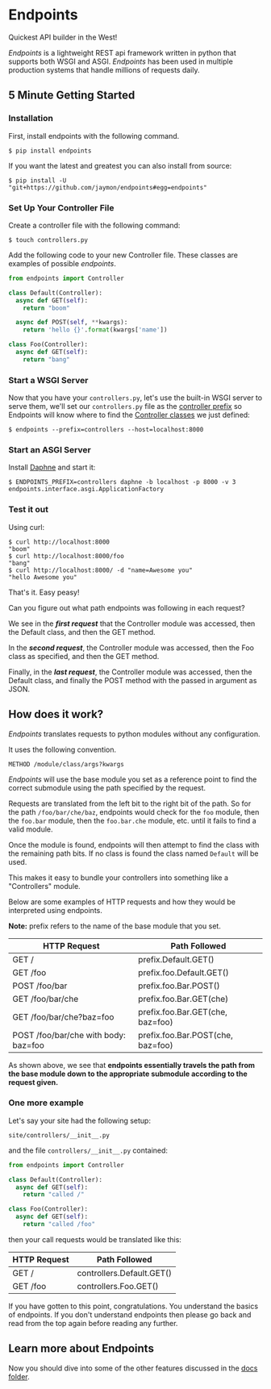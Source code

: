 # Endpoints

Quickest API builder in the West! 

_Endpoints_ is a lightweight REST api framework written in python that supports both WSGI and ASGI. _Endpoints_ has been used in multiple production systems that handle millions of requests daily.


## 5 Minute Getting Started

### Installation

First, install endpoints with the following command.

    $ pip install endpoints

If you want the latest and greatest you can also install from source:

    $ pip install -U "git+https://github.com/jaymon/endpoints#egg=endpoints"


### Set Up Your Controller File

Create a controller file with the following command:

    $ touch controllers.py

Add the following code to your new Controller file. These classes are examples of possible *endpoints*.

```python
from endpoints import Controller

class Default(Controller):
  async def GET(self):
    return "boom"

  async def POST(self, **kwargs):
    return 'hello {}'.format(kwargs['name'])

class Foo(Controller):
  async def GET(self):
    return "bang"
```


### Start a WSGI Server

Now that you have your `controllers.py`, let's use the built-in WSGI server to serve them, we'll set our `controllers.py` file as the [controller prefix](docs/PREFIXES.md) so Endpoints will know where to find the [Controller classes](docs/CONTROLLERS.md) we just defined:

    $ endpoints --prefix=controllers --host=localhost:8000


### Start an ASGI Server

Install [Daphne](https://github.com/django/daphne) and start it:

    $ ENDPOINTS_PREFIX=controllers daphne -b localhost -p 8000 -v 3 endpoints.interface.asgi.ApplicationFactory

### Test it out

Using curl:

    $ curl http://localhost:8000
    "boom"
    $ curl http://localhost:8000/foo
    "bang"
    $ curl http://localhost:8000/ -d "name=Awesome you"
    "hello Awesome you"

That's it. Easy peasy!

Can you figure out what path endpoints was following in each request?

We see in the ***first request*** that the Controller module was accessed, then the Default class, and then the GET method.

In the ***second request***, the Controller module was accessed, then the Foo class as specified, and then the GET method.

Finally, in the ***last request***, the Controller module was accessed, then the Default class, and finally the POST method with the passed in argument as JSON.


## How does it work?

*Endpoints* translates requests to python modules without any configuration.

It uses the following convention.

    METHOD /module/class/args?kwargs

_Endpoints_ will use the base module you set as a reference point to find the correct submodule using the path specified by the request.

Requests are translated from the left bit to the right bit of the path.
So for the path `/foo/bar/che/baz`, endpoints would check for the `foo` module, then the `foo.bar` module, then the `foo.bar.che` module, etc. until it fails to find a valid module.

Once the module is found, endpoints will then attempt to find the class with the remaining path bits. If no class is found the class named `Default` will be used.

This makes it easy to bundle your controllers into something like a "Controllers" module.

Below are some examples of HTTP requests and how they would be interpreted using endpoints.

**Note:** prefix refers to the name of the base module that you set.

|HTTP Request                           | Path Followed                     |
|---------------------------------------|---------------------------------- |
|GET /                                  | prefix.Default.GET()              |
|GET /foo                               | prefix.foo.Default.GET()          |
|POST /foo/bar                          | prefix.foo.Bar.POST()             |
|GET /foo/bar/che                       | prefix.foo.Bar.GET(che)           |
|GET /foo/bar/che?baz=foo               | prefix.foo.Bar.GET(che, baz=foo)  |
|POST /foo/bar/che with body: baz=foo   | prefix.foo.Bar.POST(che, baz=foo) |

As shown above, we see that **endpoints essentially travels the path from the base module down to the appropriate submodule according to the request given.**


### One more example

Let's say your site had the following setup:

    site/controllers/__init__.py

and the file `controllers/__init__.py` contained:

```python
from endpoints import Controller

class Default(Controller):
  async def GET(self):
    return "called /"

class Foo(Controller):
  async def GET(self):
    return "called /foo"
```

then your call requests would be translated like this:

|HTTP Request   | Path Followed             |
|-------------- | ------------------------- |
|GET /          | controllers.Default.GET() |
|GET /foo       | controllers.Foo.GET()     |

If you have gotten to this point, congratulations. You understand the basics of endpoints. If you don't understand endpoints then please go back and read from the top again before reading any further.


## Learn more about Endpoints

Now you should dive into some of the other features discussed in the [docs folder](https://github.com/jaymon/endpoints/tree/master/docs).

